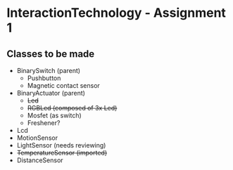 # InteractionTechnology - Assignment 1

## Classes to be made
- BinarySwitch (parent)
    - Pushbutton
    - Magnetic contact sensor
- BinaryActuator (parent)
    - ~~Led~~
    - ~~RGBLed (composed of 3x Led)~~
    - Mosfet (as switch)
    - Freshener?
- Lcd
- MotionSensor
- LightSensor (needs reviewing)
- ~~TemperatureSensor (imported)~~
- DistanceSensor